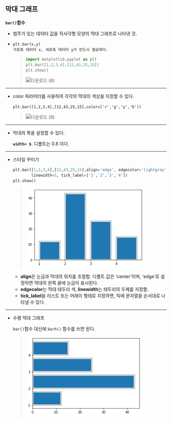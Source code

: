 ## 막대 그래프

**`bar()`함수**

- 범주가 있는 데이터 값을 직사각형 모양의 막대 그래프로 나타낸 것.

- ```
  plt.bar(x,y)
  가로축 데이터 x, 세로축 데이터 y가 반드시 필요하다.
  ```

  > ```python
  > import matplotlib.pyplot as plt
  > plt.bar([1,2,3,4],[12,43,25,15])
  > plt.show()
  > ```
  >
  > ![다운로드 (8)](assets/03_bar%20graph/%EB%8B%A4%EC%9A%B4%EB%A1%9C%EB%93%9C%20(8).png)

---



- color 파라미터를 사용하여 각각의 막대의 색상을 지정할 수 있다.

  `plt.bar([1,2,3,4],[12,43,25,15],color=['r','g','y','b'])`

  > ![다운로드 (9)](assets/03_bar%20graph/%EB%8B%A4%EC%9A%B4%EB%A1%9C%EB%93%9C%20(9).png)

---



- 막대의 폭을 설정할 수 있다.

  **`width= $`**. 디폴트는 0.8 이다.

---



- 스타일 꾸미기

  ```python
  plt.bar([1,2,3,4],[12,43,25,15],align='edge', edgecolor='lightgray',
          linewidth=5, tick_label=['1','2','3','4'])
  plt.show()
  ```

  > ![다운로드 (10)](assets/03_bar%20graph/%EB%8B%A4%EC%9A%B4%EB%A1%9C%EB%93%9C%20(10).png)

  - **align**은 눈금과 막대의 위치를 조절함. 디폴트 값은 ‘center’이며, ‘edge’로 설정하면 막대의 왼쪽 끝에 눈금이 표시된다.
  - **edgecolor**는 막대 테두리 색, **linewidth**는 테두리의 두께를 지정함.
  - **tick_label**을 리스트 또는 어레이 형태로 지정하면, 틱에 문자열을 순서대로 나타낼 수 있다.

---



- 수평 막대 그래프

  `bar()`함수 대신에 `barh()` 함수를 쓰면 된다.

  > ![다운로드 (11)](assets/03_bar%20graph/%EB%8B%A4%EC%9A%B4%EB%A1%9C%EB%93%9C%20(11).png)